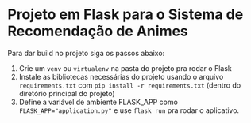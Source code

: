 # Projeto em Flask para o Sistema de Recomendação de Animes

Para dar build no projeto siga os passos abaixo:

1. Crie um ```venv``` ou ```virtualenv``` na pasta do projeto pra rodar o Flask
2. Instale as bibliotecas necessárias do projeto usando o arquivo ```requirements.txt``` com ```pip install -r requirements.txt``` (dentro do diretório principal do projeto)
3. Define a variável de ambiente FLASK_APP como ```FLASK_APP="application.py"``` e use ```flask run``` pra rodar o aplicativo.
